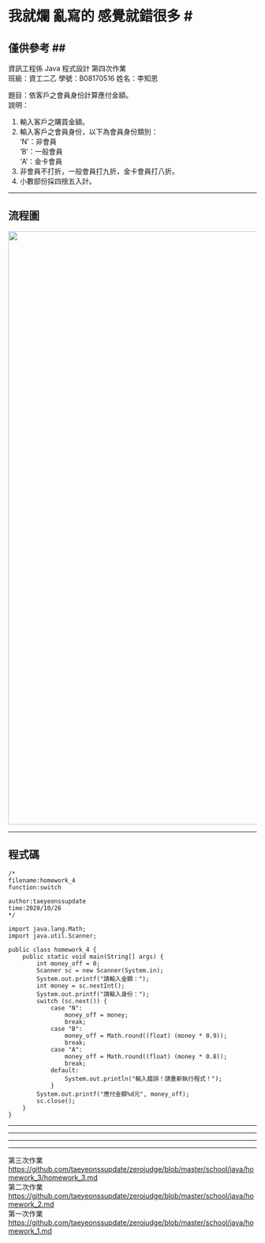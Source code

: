# 我就爛 亂寫的 感覺就錯很多 #<br>
## 僅供參考 ##<br>
資訊工程係  Java 程式設計  第四次作業<br>
班級：資工二乙 學號：B08170516   姓名：李知恩<br>

題目：依客戶之會員身份計算應付金額。<br>
說明：<br>
1. 輸入客戶之購買金額。<br>
2. 輸入客戶之會員身份，以下為會員身份類別：<br>
    ‘N’：非會員<br>
    ‘B’：一般會員<br>
    ‘A’：金卡會員<br>
3. 非會員不打折，一般會員打九折，金卡會員打八折。<br>
4. 小數部份採四捨五入計。<br>

---

## 流程圖 #

<!-- ```flow
start=>start: 開始
9=>operation: 輸入Math;
10=>operation: 輸入Scanner;
14=>operation: int 打折的價錢;
15=>operation: 創建一個Scanner為sc
16=>inputoutput: 請輸入金額：
17=>operation: scan money
18=>inputoutput: 請輸入身份：
19=>operation: switch (sc.輸入) 
20=>condition: case "N":
21=>operation: money_off = 原價
22=>operation: break;
23=>condition: case "B":
24=>operation: money_off = 打折九折;
25=>operation: break;
26=>condition: case "A":
27=>operation: money_off = 打折八折;
28=>operation: break;
29=>condition: default:
30=>inputoutput: 輸入錯誤！請重新執行程式！
32=>inputoutput: 應付金額%d元
34=>operation: sc釋放記憶體;
end=>end: 結束
start->9->10->14->15->16->17->18->19->20(no)->23(no)->26(no)->29(yes)->30->end
20(yes)->21->22->end
23(yes)->24->25->end
26(yes)->27->28->end
``` -->
<img src="https://github.com/taeyeonssupdate/zerojudge/blob/master/images/homework_4_flowchart.png?raw=true" width="1200">

---

## 程式碼 ##

    /*
    filename:homework_4
    function:switch

    author:taeyeonssupdate
    time:2020/10/26
    */

    import java.lang.Math;
    import java.util.Scanner;

    public class homework_4 {
        public static void main(String[] args) {
            int money_off = 0;
            Scanner sc = new Scanner(System.in);
            System.out.printf("請輸入金額：");
            int money = sc.nextInt();
            System.out.printf("請輸入身份：");
            switch (sc.next()) {
                case "N":
                    money_off = money;
                    break;
                case "B":
                    money_off = Math.round((float) (money * 0.9));
                    break;
                case "A":
                    money_off = Math.round((float) (money * 0.8));
                    break;
                default:
                    System.out.println("輸入錯誤！請重新執行程式！");
                }
            System.out.printf("應付金額%d元", money_off);
            sc.close();
        }
    }

---
---
---
---

第三次作業 https://github.com/taeyeonssupdate/zerojudge/blob/master/school/java/homework_3/homework_3.md<br>
第二次作業 https://github.com/taeyeonssupdate/zerojudge/blob/master/school/java/homework_2.md<br>
第一次作業 https://github.com/taeyeonssupdate/zerojudge/blob/master/school/java/homework_1.md<br>